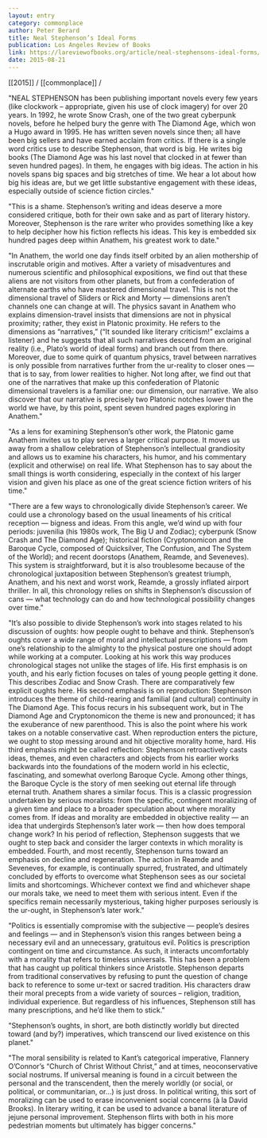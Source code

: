 ```yaml
---
layout: entry
category: commonplace
author: Peter Berard
title: Neal Stephenson’s Ideal Forms
publication: Los Angeles Review of Books
link: https://lareviewofbooks.org/article/neal-stephensons-ideal-forms/
date: 2015-08-21
---
```


[[2015]] / [[commonplace]] / 

"NEAL STEPHENSON has been publishing important novels every few years (like clockwork – appropriate, given his use of clock imagery) for over 20 years. In 1992, he wrote Snow Crash, one of the two great cyberpunk novels, before he helped bury the genre with The Diamond Age, which won a Hugo award in 1995. He has written seven novels since then; all have been big sellers and have earned acclaim from critics. If there is a single word critics use to describe Stephenson, that word is big. He writes big books (The Diamond Age was his last novel that clocked in at fewer than seven hundred pages). In them, he engages with big ideas. The action in his novels spans big spaces and big stretches of time. We hear a lot about how big his ideas are, but we get little substantive engagement with these ideas, especially outside of science fiction circles."
 
"This is a shame. Stephenson’s writing and ideas deserve a more considered critique, both for their own sake and as part of literary history. Moreover, Stephenson is the rare writer who provides something like a key to help decipher how his fiction reflects his ideas. This key is embedded six hundred pages deep within Anathem, his greatest work to date."

"In Anathem, the world one day finds itself orbited by an alien mothership of inscrutable origin and motives. After a variety of misadventures and numerous scientific and philosophical expositions, we find out that these aliens are not visitors from other planets, but from a confederation of alternate earths who have mastered dimensional travel. This is not the dimensional travel of Sliders or Rick and Morty — dimensions aren’t channels one can change at will. The physics savant in Anathem who explains dimension-travel insists that dimensions are not in physical proximity; rather, they exist in Platonic proximity. He refers to the dimensions as “narratives,” (“It sounded like literary criticism!” exclaims a listener) and he suggests that all such narratives descend from an original reality (i.e., Plato’s world of ideal forms) and branch out from there. Moreover, due to some quirk of quantum physics, travel between narratives is only possible from narratives further from the ur-reality to closer ones — that is to say, from lower realities to higher. Not long after, we find out that one of the narratives that make up this confederation of Platonic dimensional travelers is a familiar one: our dimension, our narrative. We also discover that our narrative is precisely two Platonic notches lower than the world we have, by this point, spent seven hundred pages exploring in Anathem."

"As a lens for examining Stephenson’s other work, the Platonic game Anathem invites us to play serves a larger critical purpose. It moves us away from a shallow celebration of Stephenson’s intellectual grandiosity and allows us to examine his characters, his humor, and his commentary (explicit and otherwise) on real life. What Stephenson has to say about the small things is worth considering, especially in the context of his larger vision and given his place as one of the great science fiction writers of his time."

"There are a few ways to chronologically divide Stephenson’s career. We could use a chronology based on the usual lineaments of his critical reception — bigness and ideas. From this angle, we’d wind up with four periods: juvenilia (his 1980s work, The Big U and Zodiac); cyberpunk (Snow Crash and The Diamond Age); historical fiction (Cryptonomicon and the Baroque Cycle, composed of Quicksilver, The Confusion, and The System of the World); and recent doorstops (Anathem, Reamde, and Seveneves). This system is straightforward, but it is also troublesome because of the chronological juxtaposition between Stephenson’s greatest triumph, Anathem, and his next and worst work, Reamde, a grossly inflated airport thriller. In all, this chronology relies on shifts in Stephenson’s discussion of cans — what technology can do and how technological possibility changes over time."

"It’s also possible to divide Stephenson’s work into stages related to his discussion of oughts: how people ought to behave and think. Stephenson’s oughts cover a wide range of moral and intellectual prescriptions — from one’s relationship to the almighty to the physical posture one should adopt while working at a computer. Looking at his work this way produces chronological stages not unlike the stages of life. His first emphasis is on youth, and his early fiction focuses on tales of young people getting it done. This describes Zodiac and Snow Crash. There are comparatively few explicit oughts here. His second emphasis is on reproduction: Stephenson introduces the theme of child-rearing and familial (and cultural) continuity in The Diamond Age. This focus recurs in his subsequent work, but in The Diamond Age and Cryptonomicon the theme is new and pronounced; it has the exuberance of new parenthood. This is also the point where his work takes on a notable conservative cast. When reproduction enters the picture, we ought to stop messing around and hit objective morality home, hard. His third emphasis might be called reflection: Stephenson retroactively casts ideas, themes, and even characters and objects from his earlier works backwards into the foundations of the modern world in his eclectic, fascinating, and somewhat overlong Baroque Cycle. Among other things, the Baroque Cycle is the story of men seeking out eternal life through eternal truth. Anathem shares a similar focus. This is a classic progression undertaken by serious moralists: from the specific, contingent moralizing of a given time and place to a broader speculation about where morality comes from. If ideas and morality are embedded in objective reality — an idea that undergirds Stephenson’s later work — then how does temporal change work? In his period of reflection, Stephenson suggests that we ought to step back and consider the larger contexts in which morality is embedded. Fourth, and most recently, Stephenson turns toward an emphasis on decline and regeneration. The action in Reamde and Seveneves, for example, is continually spurred, frustrated, and ultimately concluded by efforts to overcome what Stephenson sees as our societal limits and shortcomings. Whichever context we find and whichever shape our morals take, we need to meet them with serious intent. Even if the specifics remain necessarily mysterious, taking higher purposes seriously is the ur-ought, in Stephenson’s later work."

"Politics is essentially compromise with the subjective — people’s desires and feelings — and in Stephenson’s vision this ranges between being a necessary evil and an unnecessary, gratuitous evil. Politics is prescription contingent on time and circumstance. As such, it interacts uncomfortably with a morality that refers to timeless universals. This has been a problem that has caught up political thinkers since Aristotle. Stephenson departs from traditional conservatives by refusing to punt the question of change back to reference to some ur-text or sacred tradition. His characters draw their moral precepts from a wide variety of sources – religion, tradition, individual experience. But regardless of his influences, Stephenson still has many prescriptions, and he’d like them to stick."

"Stephenson’s oughts, in short, are both distinctly worldly but directed toward (and by?) imperatives, which transcend our lived existence on this planet."

"The moral sensibility is related to Kant’s categorical imperative, Flannery O’Connor’s “Church of Christ Without Christ,” and at times, neoconservative social nostrums. If universal meaning is found in a circuit between the personal and the transcendent, then the merely worldly (or social, or political, or communitarian, or…) is just dross. In political writing, this sort of moralizing can be used to erase inconvenient social concerns (à la David Brooks). In literary writing, it can be used to advance a banal literature of jejune personal improvement. Stephenson flirts with both in his more pedestrian moments but ultimately has bigger concerns."